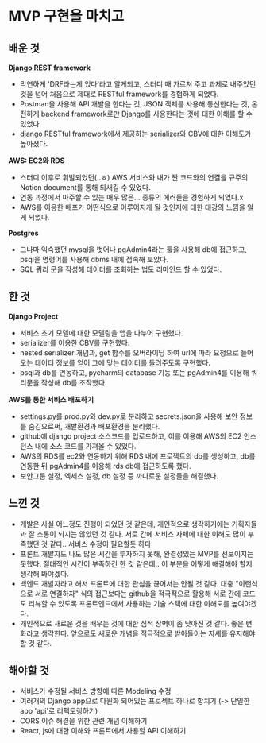 # MVP 구현을 마치고 

## 배운 것
**Django REST framework**<br>
- 막연하게 'DRF라는게 있다'라고 알게되고, 스터디 때 가르쳐 주고 과제로 내주었던 것을 넘어 처음으로 제대로 RESTful framework를 경험하게 되었다.
- Postman을 사용해 API 개발을 한다는 것, JSON 객체를 사용해 통신한다는 것, 온전하게 backend framework로만 Django를 사용한다는 것에 대한 이해를 할 수 있었다.
- django RESTful framework에서 제공하는 serializer와 CBV에 대한 이해도가 높아졌다.

**AWS: EC2와 RDS**
- 스터디 이후로 휘발되었던(..ㅎ) AWS 서비스와 내가 짠 코드와의 연결을 규주의 Notion document를 통해 되새길 수 있었다.
- 연동 과정에서 마주할 수 있는 매우 많은... 종류의 에러들을 경험하게 되었다.x 
- AWS를 이용한 배포가 어떤식으로 이루어지게 될 것인지에 대한 대강의 느낌을 알게 되었다.

**Postgres**
- 그나마 익숙했던 mysql을 벗어나 pgAdmin4라는 툴을 사용해 db에 접근하고, psql을 명령어를 사용해 dbms 내에 접속해 보았다.
- SQL 쿼리 문을 작성해 데이터를 조회하는 법도 리마인드 할 수 있었다.

## 한 것
**Django Project**
- 서비스 초기 모델에 대한 모델링을 앱을 나누어 구현했다. 
- serializer를 이용한 CBV를 구현했다. 
- nested serializer 개념과, get 함수를 오버라이딩 하여 url에 따라 요청으로 들어오는 데이터 정보를 얻어 그에 맞는 데이터를 돌려주도록 구현했다.
- psql과 db를 연동하고, pycharm의 database 기능 또는 pgAdmin4를 이용해 쿼리문을 작성해 db를 조작했다.

**AWS를 통한 서비스 배포하기**
- settings.py를 prod.py와 dev.py로 분리하고 secrets.json을 사용해 보안 정보를 숨김으로써, 개발환경과 배포환경을 분리했다.
- github에 django project 소스코드를 업로드하고, 이를 이용해 AWS의 EC2 인스턴스 내에 소스 코드를 가져올 수 있었다.
- AWS의 RDS를 ec2와 연동하기 위해 RDS 내에 프로젝트의 db를 생성하고, db를 연동한 뒤 pgAdmin4를 이용해 rds db에 접근하도록 했다.
- 보안그룹 설정, 엑세스 설정, db 설정 등 까다로운 설정들을 해결했다.

## 느낀 것
- 개발은 사실 어느정도 진행이 되었던 것 같은데, 개인적으로 생각하기에는 기획자들과 잘 소통이 되지는 않았던 것 같다. 서로 간에 서비스 자체에 대한 이해도 많이 부족했던 것 같다.. 서비스 수정이 필요할듯 하다 
- 프론트 개발자도 나도 많은 시간을 투자하지 못해, 완결성있는 MVP를 선보이지는 못했다. 절대적인 시간이 부족하긴 한 것 같은데.. 이 부분을 어떻게 해결해야 할지 생각해 봐야겠다.
- 백엔드 개발자라고 해서 프론트에 대한 관심을 끊어서는 안될 것 같다. 대충 "이런식으로 서로 연결하자" 식의 접근보다는 github을 적극적으로 활용해 서로 간에 코드도 리뷰할 수 있도록 프론트엔드에서 사용하는 기술 스택에 대한 이해도를 높여야겠다.
- 개인적으로 새로운 것을 배우는 것에 대한 심적 장벽이 좀 낮아진 것 같다. 좋은 변화라고 생각한다. 앞으로도 새로운 개념을 적극적으로 받아들이는 자세를 유지해야 할 것 같다.

## 해야할 것
- 서비스가 수정될 서비스 방향에 따른 Modeling 수정
- 여러개의 Django app으로 다원화 되어있는 프로젝트 하나로 합치기 (-> 단일한 app 'api'로 리팩토링하기)
- CORS 이슈 해결을 위한 관련 개념 이해하기
- React, js에 대한 이해와 프론트에서 사용할 API 이해하기